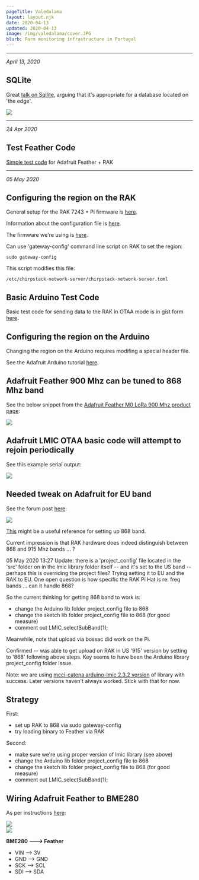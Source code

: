 ```yaml
---
pageTitle: Valedalama 
layout: layout.njk
date: 2020-04-13
updated: 2020-04-13
image: /img/valedalama/cover.JPG
blurb: Farm monitoring infrastructure in Portugal 
---
```


-----
*April 13, 2020*

## SQLite 
Great [talk on Sqllite](https://www.youtube.com/watch?v=Jib2AmRb_rk), arguing that it's appropriate for a database located on 'the edge'.

<img src="/img/valedalama/about_sqlite.png">

------
*24 Apr 2020*

## Test Feather Code 

[Simple test code](https://gist.github.com/dwblair/c18edaaa2de9a8d5e3a6b47c48797d98)  for Adafruit Feather + RAK 

------
*05 May 2020*

## Configuring the region on the RAK

General setup for the RAK 7243 + Pi firmware is [here](https://doc.rakwireless.com/rak7243c-lorawan-developer-gateway/device-firmware-setup).

Information about the configuration file is [here](https://www.chirpstack.io/network-server/install/config/).

The firmware we're using is [here](https://downloads.rakwireless.com/LoRa/Pilot-Gateway-Pro-RAK7243/Firmware/).

Can use 'gateway-config' command line script on RAK to set the region:

```
sudo gateway-config
```

This script modifies this file:

```
/etc/chirpstack-network-server/chirpstack-network-server.toml
```

## Basic Arduino Test Code

Basic test code for sending data to the RAK in OTAA mode is in gist form [here](https://gist.github.com/dwblair/f6a0c3dd07fc3ae073fad3914f77af64).

## Configuring the region on the Arduino

Changing the region on the Arduino requires modifing a special header file.  

See the Adafruit Arduino tutorial [here](https://learn.adafruit.com/the-things-network-for-feather?view=all#region-configuration).


## Adafruit Feather 900 Mhz can be tuned to 868 Mhz band

See the below snippet from the [Adafruit Feather M0 LoRa 900 Mhz product page](https://www.adafruit.com/product/3178):

<img src="/img/valedalama/feather_tunable.png">

## Adafruit LMIC OTAA basic code will attempt to rejoin periodically

See this example serial output:

<img src="/img/valedalama/rejoin.png">

## Needed tweak on Adafruit for EU band

See the forum post [here](https://www.thethingsnetwork.org/forum/t/solved-adafruit-feather-m0-to-connect-to-ttn-over-otaa-unknown-event-20/29990/15):

<img src="/img/valedalama/eu_band_adafruit_tweak.png">

[This](https://www.hackster.io/Amedee/the-things-network-node-for-ttnmapper-org-a8bcd4) might be a useful reference for setting up 868 band.

Current impression is that RAK hardware does indeed distinguish between 868 and 915 Mhz bands ... ?

05 May 2020 13:27 Update:  there is a 'project_config' file located in the 'src' folder on in the lmic library folder itself -- and it's set to the US band -- perhaps this is overriding the project files? Trying setting it to EU and the RAK to EU.  One open question is how specific the RAK Pi Hat is re: freq bands ... can it handle 868?

So the current thinking for getting 868 band to work is:
- change the Arduino lib folder project_config file to 868
- change the sketch lib folder project_config file to 868 (for good measure)
- comment out LMIC_selectSubBand(1);

Meanwhile, note that upload via bossac did work on the Pi. 

Confirmed -- was able to get upload on RAK in US '915' version by setting to '868' following above steps.  Key seems to have been the Arduino library project_config folder issue.  

Note: we are using [mcci-catena arduino-lmic 2.3.2 version](https://github.com/mcci-catena/arduino-lmic/releases/tag/v2.3.2) of library with success.  Later versions haven't always worked. Stick with that for now. 

## Strategy

First:

- set up RAK to 868 via sudo gateway-config
- try loading binary to Feather via RAK


Second:

- make sure we're using proper version of lmic library (see above)
- change the Arduino lib folder project_config file to 868
- change the sketch lib folder project_config file to 868 (for good measure)
- comment out LMIC_selectSubBand(1);

## Wiring Adafruit Feather to BME280

As per instructions [here](https://learn.adafruit.com/adafruit-bme280-humidity-barometric-pressure-temperature-sensor-breakout/arduino-test):

<img src="/img/valedalama/feather_pinouts.jpg">

</br>

<img src="/img/valedalama/bme_280_pins.jpg">

**BME280 ---> Feather**
- VIN --> 3V
- GND --> GND
- SCK --> SCL
- SDI --> SDA

